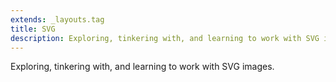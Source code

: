 ```yaml
---
extends: _layouts.tag
title: SVG
description: Exploring, tinkering with, and learning to work with SVG images.
---
```


Exploring, tinkering with, and learning to work with SVG images.
